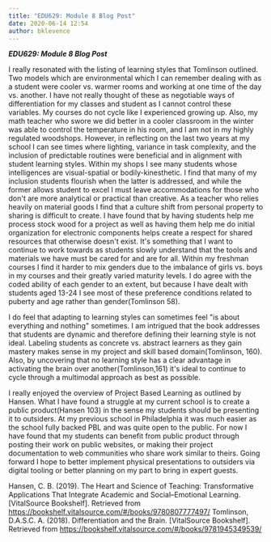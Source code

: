 ```yaml
---
title: "EDU629: Module 8 Blog Post"
date: 2020-06-14 12:54
author: bklevence
---
```


***EDU629: Module 8 Blog Post***



I really resonated with the listing of learning styles that Tomlinson outlined. Two models which are environmental which I can remember dealing with as a student were cooler vs. warmer rooms and working at one time of the day vs. another. I have not really thought of these as negotiable ways of differentiation for my classes and student as I cannot control these variables. My courses do not cycle like I experienced growing up. Also, my math teacher who swore we did better in a cooler classroom in the winter was able to control the temperature in his room, and I am not in my highly regulated woodshops. However, in reflecting on the last two years at my school I can see times where lighting, variance in task complexity, and the inclusion of predictable routines were beneficial and in alignment with student learning styles. Within my shops I see many students whose intelligences are visual-spatial or bodily-kinesthetic. I find that many of my inclusion students flourish when the latter is addressed, and while the former allows student to excel I must leave accommodations for those who don't are more analytical or practical than creative. As a teacher who relies heavily on material goods I find that a culture shift from personal property to sharing is difficult to create. I have found that by having students help me process stock wood for a project as well as having them help me do initial organization for electronic components helps create a respect for shared resources that otherwise doesn't exist. It's something that I want to continue to work towards as students slowly understand that the tools and materials we have must be cared for and are for all. Within my freshman courses I find it harder to mix genders due to the imbalance of girls vs. boys in my courses and their greatly varied maturity levels. I do agree with the coded ability of each gender to an extent, but because I have dealt with students aged 13-24 I see most of these preference conditions related to puberty and age rather than gender(Tomlinson 58).


I do feel that adapting to learning styles can sometimes feel "is about everything and nothing" sometimes. I am intrigued that the book addresses that students are dynamic and therefore defining their learning style is not ideal. Labeling students as concrete vs. abstract learners as they gain mastery makes sense in my project and skill based domain(Tomlinson, 160). Also, by uncovering that no learning style has a clear advantage in activating the brain over another(Tomlinson,161) it's ideal to continue to cycle through a multimodal approach as best as possible.


I really enjoyed the overview of Project Based Learning as outlined by Hansen. What I have found a struggle at my current school is to create a public product(Hansen 103) in the sense my students should be presenting it to outsiders. At my previous school in Philadelphia it was much easier as the school fully backed PBL and was quite open to the public. For now I have found that my students can benefit from public product through posting their work on public websites, or making their project documentation to web communities who share work similar to theirs. Going forward I hope to better implement physical presentations to outsiders via digital tooling or better planning on my part to bring in expert guests.


Hansen, C. B. (2019). The Heart and Science of Teaching: Transformative Applications That Integrate Academic and Social–Emotional Learning. [VitalSource Bookshelf]. Retrieved from https://bookshelf.vitalsource.com/#/books/9780807777497/
Tomlinson, D.A.S.C. A. (2018). Differentiation and the Brain. [VitalSource Bookshelf]. Retrieved from https://bookshelf.vitalsource.com/#/books/9781945349539/

